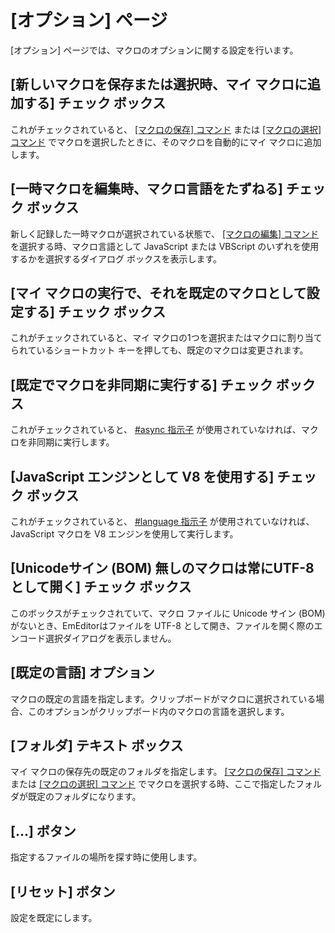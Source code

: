 # \[オプション\] ページ

\[オプション\] ページでは、マクロのオプションに関する設定を行います。

## \[新しいマクロを保存または選択時、マイ マクロに追加する\] チェック ボックス

これがチェックされていると、 [\[マクロの保存\] コマンド](../../../cmd/macros/macro_save) または
[\[マクロの選択\] コマンド](../../../cmd/macros/macro_select) でマクロを選択したときに、そのマクロを自動的にマイ
マクロに追加します。

## \[一時マクロを編集時、マクロ言語をたずねる\] チェック ボックス

新しく記録した一時マクロが選択されている状態で、 [\[マクロの編集\] コマンド](../../../cmd/macros/macro_edit) を選択する時、マクロ言語として JavaScript または VBScript のいずれを使用するかを選択するダイアログ ボックスを表示します。

## \[マイ マクロの実行で、それを既定のマクロとして設定する\] チェック ボックス

これがチェックされていると、マイ マクロの1つを選択またはマクロに割り当てられているショートカット キーを押しても、既定のマクロは変更されます。

## \[既定でマクロを非同期に実行する\] チェック ボックス

これがチェックされていると、 [#async 指示子](../../../macro/directive/async) が使用されていなければ、マクロを非同期に実行します。

## \[JavaScript エンジンとして V8 を使用する\] チェック ボックス

これがチェックされていると、 [#language 指示子](../../../macro/directive/language) が使用されていなければ、JavaScript マクロを V8 エンジンを使用して実行します。

## [Unicodeサイン (BOM) 無しのマクロは常にUTF-8として開く] チェック ボックス

このボックスがチェックされていて、マクロ ファイルに Unicode サイン (BOM) がないとき、EmEditorはファイルを UTF-8 として開き、ファイルを開く際のエンコード選択ダイアログを表示しません。

## \[既定の言語\] オプション

マクロの既定の言語を指定します。クリップボードがマクロに選択されている場合、このオプションがクリップボード内のマクロの言語を選択します。

## \[フォルダ\] テキスト ボックス

マイ マクロの保存先の既定のフォルダを指定します。 [\[マクロの保存\] コマンド](../../../cmd/macros/macro_save) または [\[マクロの選択\] コマンド](../../../cmd/macros/macro_select) でマクロを選択する時、ここで指定したフォルダが既定のフォルダになります。

## \[...\] ボタン

指定するファイルの場所を探す時に使用します。

## \[リセット\] ボタン

設定を既定にします。

